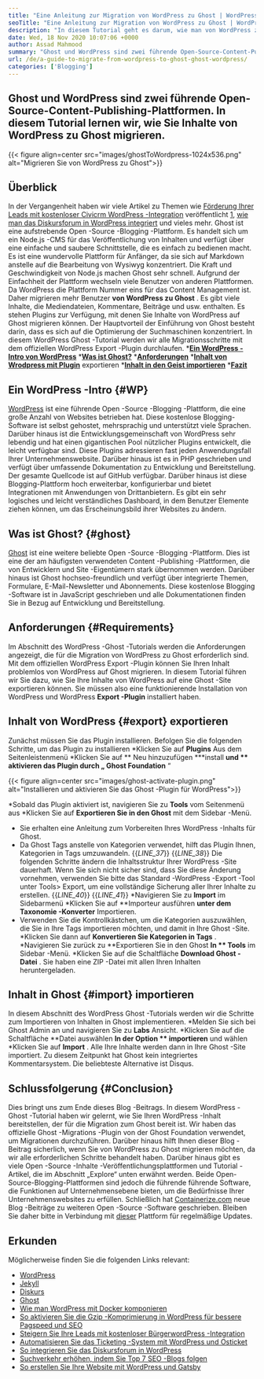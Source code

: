 ```yaml
---
title: "Eine Anleitung zur Migration von WordPress zu Ghost | WordPress Ghost" 
seoTitle: "Eine Anleitung zur Migration von WordPress zu Ghost | WordPress Ghost" 
description: "In diesem Tutorial geht es darum, wie man von WordPress zu Ghost migriert. Wir lernen, wie Sie Ihre Beiträge und Seiten von der vorhandenen WordPress -Website auf den Geist migrieren." 
date: Wed, 18 Nov 2020 10:07:06 +0000
author: Assad Mahmood
summary: "Ghost und WordPress sind zwei führende Open-Source-Content-Publishing-Plattformen. In diesem Tutorial lernen wir, wie Sie Inhalte von WordPress zu Ghost migrieren." 
url: /de/a-guide-to-migrate-from-wordpress-to-ghost-ghost-wordpress/
categories: ['Blogging']
---
```


## Ghost und WordPress sind zwei führende Open-Source-Content-Publishing-Plattformen. In diesem Tutorial lernen wir, wie Sie Inhalte von WordPress zu Ghost migrieren.

{{< figure align=center src="images/ghostToWordpress-1024x536.png" alt="Migrieren Sie von WordPress zu Ghost">}}


## Überblick
In der Vergangenheit haben wir viele Artikel zu Themen wie [Förderung Ihrer Leads mit kostenloser Civicrm WordPress -Integration][1] veröffentlicht [1], [wie man das Diskursforum in WordPress integriert][2] und vieles mehr. Ghost ist eine aufstrebende Open -Source -Blogging -Plattform. Es handelt sich um ein Node.js -CMS für das Veröffentlichung von Inhalten und verfügt über eine einfache und saubere Schnittstelle, die es einfach zu bedienen macht. Es ist eine wundervolle Plattform für Anfänger, da sie sich auf Markdown anstelle auf die Bearbeitung von Wysiwyg konzentriert. Die Kraft und Geschwindigkeit von Node.js machen Ghost sehr schnell. Aufgrund der Einfachheit der Plattform wechseln viele Benutzer von anderen Plattformen. Da WordPress die Plattform Nummer eins für das Content Management ist.
Daher migrieren mehr Benutzer **von WordPress zu Ghost** . Es gibt viele Inhalte, die Mediendateien, Kommentare, Beiträge und usw. enthalten. Es stehen Plugins zur Verfügung, mit denen Sie Inhalte von WordPress auf Ghost migrieren können. Der Hauptvorteil der Einführung von Ghost besteht darin, dass es sich auf die Optimierung der Suchmaschinen konzentriert. In diesem WordPress Ghost -Tutorial werden wir alle Migrationsschritte mit dem offiziellen WordPress Export -Plugin durchlaufen.
  ***[Ein WordPress -Intro von WordPress][3]** 
  ***[Was ist Ghost?][4]** 
  ***[Anforderungen][5]** 
  ***[Inhalt von Wrodpress mit Plugin][6]**  exportieren
  ***[Inhalt in den Geist importieren][7]** 
  ***[Fazit][8]** 

## **Ein WordPress -Intro** {#WP}
[WordPress][9] ist eine führende Open -Source -Blogging -Plattform, die eine große Anzahl von Websites betrieben hat. Diese kostenlose Blogging-Software ist selbst gehostet, mehrsprachig und unterstützt viele Sprachen. Darüber hinaus ist die Entwicklungsgemeinschaft von WordPress sehr lebendig und hat einen gigantischen Pool nützlicher Plugins entwickelt, die leicht verfügbar sind. Diese Plugins adressieren fast jeden Anwendungsfall Ihrer Unternehmenswebsite. Darüber hinaus ist es in PHP geschrieben und verfügt über umfassende Dokumentation zu Entwicklung und Bereitstellung. Der gesamte Quellcode ist auf GitHub verfügbar. Darüber hinaus ist diese Blogging-Plattform hoch erweiterbar, konfigurierbar und bietet Integrationen mit Anwendungen von Drittanbietern. Es gibt ein sehr logisches und leicht verständliches Dashboard, in dem Benutzer Elemente ziehen können, um das Erscheinungsbild ihrer Websites zu ändern.

## **Was ist Ghost?** {#ghost}
[Ghost][10] ist eine weitere beliebte Open -Source -Blogging -Plattform. Dies ist eine der am häufigsten verwendeten Content -Publishing -Plattformen, die von Entwicklern und Site -Eigentümern stark übernommen werden. Darüber hinaus ist Ghost hochseo-freundlich und verfügt über integrierte Themen, Formulare, E-Mail-Newsletter und Abonnements. Diese kostenlose Blogging -Software ist in JavaScript geschrieben und alle Dokumentationen finden Sie in Bezug auf Entwicklung und Bereitstellung.

## Anforderungen   {#Requirements}
Im Abschnitt des WordPress -Ghost -Tutorials werden die Anforderungen angezeigt, die für die Migration von WordPress zu Ghost erforderlich sind. Mit dem offiziellen WordPress Export -Plugin können Sie Ihren Inhalt problemlos von WordPress auf Ghost migrieren. In diesem Tutorial führen wir Sie dazu, wie Sie Ihre Inhalte von WordPress auf eine Ghost -Site exportieren können. Sie müssen also eine funktionierende Installation von WordPress und WordPress **Export -Plugin**  installiert haben.

## Inhalt von WordPress   {#export} exportieren
Zunächst müssen Sie das Plugin installieren. Befolgen Sie die folgenden Schritte, um das Plugin zu installieren
  *Klicken Sie auf **Plugins**  Aus dem Seitenleistenmenü
  *Klicken Sie auf ** Neu hinzuzufügen
  ***install  **und **  aktivieren  **das Plugin durch „**  Ghost Foundation** “

{{< figure align=center src="images/ghost-activate-plugin.png" alt="Installieren und aktivieren Sie das Ghost -Plugin für WordPress">}}

  *Sobald das Plugin aktiviert ist, navigieren Sie zu **Tools**  vom Seitenmenü aus
  *Klicken Sie auf **Exportieren Sie in den Ghost**  mit dem Sidebar -Menü.
  * Sie erhalten eine Anleitung zum Vorbereiten Ihres WordPress -Inhalts für Ghost.
  * Da Ghost Tags anstelle von Kategorien verwendet, hilft das Plugin Ihnen, Kategorien in Tags umzuwandeln.
{{_LINE_37_}}
{{_LINE_38_}}
    Die folgenden Schritte ändern die Inhaltsstruktur Ihrer WordPress -Site dauerhaft. Wenn Sie sich nicht sicher sind, dass Sie diese Änderung vornehmen, verwenden Sie bitte das Standard -WordPress -Export -Tool unter Tools> Export, um eine vollständige Sicherung aller Ihrer Inhalte zu erstellen.
{{_LINE_40_}}
{{_LINE_41_}}
  *Navigieren Sie zu **Import**  im Sidebarmenü
  *Klicken Sie auf **Importeur ausführen  **unter dem Taxonomie -Konverter**   Importieren.
  * Verwenden Sie die Kontrollkästchen, um die Kategorien auszuwählen, die Sie in Ihre Tags importieren möchten, und damit in Ihre Ghost -Site.
  *Klicken Sie dann auf **Konvertieren Sie Kategorien in Tags** .
  *Navigieren Sie zurück zu **Exportieren Sie in den Ghost  **In **  Tools**  im Sidebar -Menü.
  *Klicken Sie auf die Schaltfläche **Download Ghost -Datei** . Sie haben eine ZIP -Datei mit allen Ihren Inhalten heruntergeladen.

## Inhalt in Ghost   {#import} importieren
In diesem Abschnitt des WordPress Ghost -Tutorials werden wir die Schritte zum Importieren von Inhalten in Ghost implementieren.
  *Melden Sie sich bei Ghost Admin an und navigieren Sie zu **Labs**  Ansicht.
  *Klicken Sie auf die Schaltfläche **Datei auswählen  **In der Option **  importieren**  und wählen
  *Klicken Sie auf **Import** . Alle Ihre Inhalte werden dann in Ihre Ghost -Site importiert.
Zu diesem Zeitpunkt hat Ghost kein integriertes Kommentarsystem. Die beliebteste Alternative ist Disqus.

## Schlussfolgerung   {#Conclusion}
Dies bringt uns zum Ende dieses Blog -Beitrags. In diesem WordPress -Ghost -Tutorial haben wir gelernt, wie Sie Ihren WordPress -Inhalt bereitstellen, der für die Migration zum Ghost bereit ist. Wir haben das offizielle Ghost -Migrations -Plugin von der Ghost Foundation verwendet, um Migrationen durchzuführen. Darüber hinaus hilft Ihnen dieser Blog -Beitrag sicherlich, wenn Sie von WordPress zu Ghost migrieren möchten, da wir alle erforderlichen Schritte behandelt haben. Darüber hinaus gibt es viele Open -Source -Inhalte -Veröffentlichungsplattformen und Tutorial -Artikel, die im Abschnitt „Explore“ unten erwähnt werden. Beide Open-Source-Blogging-Plattformen sind jedoch die führende führende Software, die Funktionen auf Unternehmensebene bieten, um die Bedürfnisse Ihrer Unternehmenswebsites zu erfüllen.
Schließlich hat [Containerize.com][11] neue Blog -Beiträge zu weiteren Open -Source -Software geschrieben. Bleiben Sie daher bitte in Verbindung mit [dieser][12] Plattform für regelmäßige Updates.

## Erkunden
Möglicherweise finden Sie die folgenden Links relevant:
  * [WordPress][9]
  * [Jekyll][13]
  * [Diskurs][14]
  * [Ghost][10]
  * [Wie man WordPress mit Docker komponieren][15]
  * [So aktivieren Sie die Gzip -Komprimierung in WordPress für bessere Pagspeed und SEO][16]
  * [Steigern Sie Ihre Leads mit kostenloser BürgerwordPress -Integration][1]
  * [Automatisieren Sie das Ticketing -System mit WordPress und Osticket][17]
  * [So integrieren Sie das Diskursforum in WordPress][2]
  * [Suchverkehr erhöhen, indem Sie Top 7 SEO -Blogs folgen][18]
  * [So erstellen Sie Ihre Website mit WordPress und Gatsby][19]

  
[1]: https://blog.containerize.com/blogging/civicrm-wordpress-integration-wordpress-tutorial/
[2]: https://blog.containerize.com/blogging/how-to-integrate-discourse-forum-with-wordpress/
[3]: #wp
[4]: #ghost
[5]: #requirements
[6]: #export
[7]: #import
[8]: #conclusion
[9]: https://products.containerize.com/blogging/wordpress/
[10]: https://products.containerize.com/blogging/ghost/
[11]: https://www.containerize.com/
[12]: https://blog.containerize.com/
[13]: https://products.containerize.com/blogging/jekyll/
[14]: https://products.containerize.com/discussion-forum/discourse/
[15]: https://blog.containerize.com/blogging/how-to-dockerize-wordpress-docker-wordpress/
[16]: https://blog.containerize.com/blogging/how-to-enable-gzip-compression-in-wordpress-gzip-wordpress/
[17]: https://blog.containerize.com/blogging/automate-ticketing-system-using-wordpress-and-osticket/
[18]: https://blog.containerize.com/blogging/increase-website-search-traffic-by-following-top-7-seo-blogs/
[19]: https://blog.containerize.com/blogging/how-does-gatsby-integrate-with-wordpress-gatsby-wordpress/
